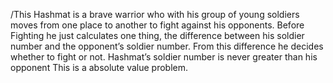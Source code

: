 /This Hashmat is a brave warrior who with his group of young soldiers moves from one place to another to fight against his opponents. Before Fighting he just calculates one thing, 
the difference between his soldier number and the opponent’s soldier number. From this difference he decides whether to fight or not. Hashmat’s soldier number is never greater than his opponent 
This is a absolute value problem.